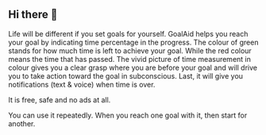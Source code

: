 ## Hi there 👋

Life will be different if you set goals for yourself. GoalAid helps you reach your goal by indicating time percentage in the progress. The colour of green stands for how much time is left to achieve your goal. While the red colour means the time that has passed. The vivid picture of time measurement in colour gives you a clear grasp where you are before your goal and will drive you to take action toward the goal in subconscious. Last, it will give you notifications (text & voice) when time is over. 

It is free, safe and no ads at all.

You can use it repeatedly. When you reach one goal with it, then start for another.

<!--
**GoalAid/goalaid** is a ✨ _special_ ✨ repository because its `README.md` (this file) appears on your GitHub profile.

Here are some ideas to get you started:

- 🔭 I’m currently working on ...
- 🌱 I’m currently learning ...
- 👯 I’m looking to collaborate on ...
- 🤔 I’m looking for help with ...
- 💬 Ask me about ...
- 📫 How to reach me: ...
- 😄 Pronouns: ...
- ⚡ Fun fact: ...
-->
